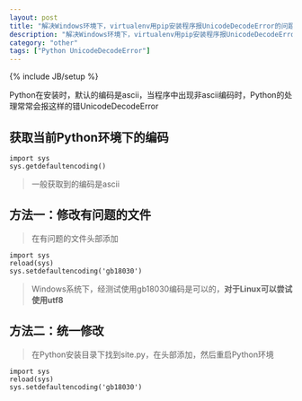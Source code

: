 ```yaml
---
layout: post
title: "解决Windows环境下，virtualenv用pip安装程序报UnicodeDecodeError的问题"
description: "解决Windows环境下，virtualenv用pip安装程序报UnicodeDecodeError的问题"
category: "other" 
tags: ["Python UnicodeDecodeError"]
---
```

{% include JB/setup %}

Python在安装时，默认的编码是ascii，当程序中出现非ascii编码时，Python的处理常常会报这样的错UnicodeDecodeError

获取当前Python环境下的编码
------------------------

	import sys
	sys.getdefaultencoding()

>一般获取到的编码是ascii

方法一：修改有问题的文件
---------------------

>在有问题的文件头部添加

	import sys
	reload(sys)
	sys.setdefaultencoding('gb18030')

>Windows系统下，经测试使用gb18030编码是可以的，**对于Linux可以尝试使用utf8**

方法二：统一修改
--------------

>在Python安装目录下找到site.py，在头部添加，然后重启Python环境

	import sys
	reload(sys)
	sys.setdefaultencoding('gb18030')